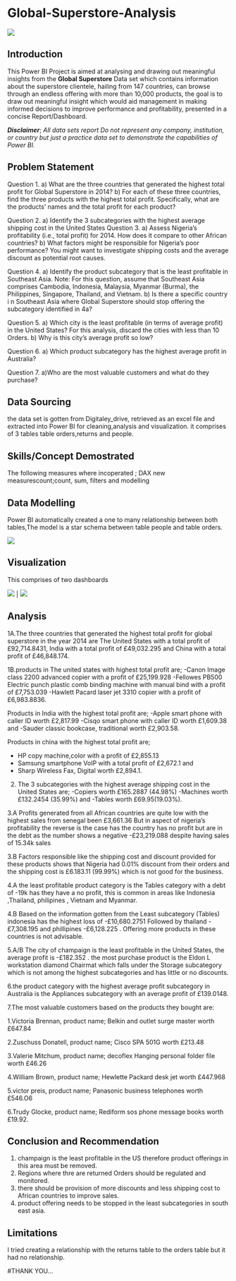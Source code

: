 # Global-Superstore-Analysis

![](superstore_image.jpg)

## Introduction
This Power BI Project is aimed at analysing and drawing out meaningful insights from the **Global Superstore** Data set which contains information about the superstore clientele, hailing from 147 countries, can browse through an endless offering  with more than 10,000 products, the goal is to draw out meaningful insight which would aid management in making informed decisions to improve performance and profitability, presented in a concise Report/Dashboard.

**_Disclaimer_**; _All data sets report Do not represent any company, institution, or country but just a practice data set to demonstrate the capabilities of Power BI._

## Problem Statement
Question 1.
a) What are the three countries that generated the highest total profit for Global Superstore in 2014?
b) For each of these three countries, find the three products with the highest total profit. Specifically,
what are the products’ names and the total profit for each product?

Question 2.
a)	Identify the 3 subcategories with the highest average shipping cost in the United States
Question
3.
a) Assess Nigeria’s profitability (i.e., total profit) for 2014. How does it compare to other African
countries?
b) What factors might be responsible for Nigeria’s poor performance? You might want to investigate
shipping costs and the average discount as potential root causes.

Question 4.
a) Identify the product subcategory that is the least profitable in Southeast Asia.
Note: For this question, assume that Southeast Asia comprises Cambodia, Indonesia, Malaysia, Myanmar
(Burma), the Philippines, Singapore, Thailand, and Vietnam.
b) Is there a specific country i n Southeast Asia where Global Superstore should stop offering the
subcategory identified in 4a?

Question 5.
a) Which city is the least profitable (in terms of average profit) in the United States? For this analysis,
discard the cities with less than 10 Orders. b) Why is this city’s average profit so low?

Question 6.
a)	Which product subcategory has the highest average profit in Australia?

Question 7.
a)Who are the most valuable customers and what do they purchase?

## Data Sourcing
the data set is gotten from Digitaley_drive, retrieved as an excel file and extracted into Power BI for cleaning,analysis and visualization. it comprises of 3 tables table orders,returns and people.

## Skills/Concept Demostrated
The following measures where incoperated ; DAX new measurescount;count, sum, filters and modelling

## Data Modelling
Power BI automatically created a one to many relationship between both tables,The model is a star schema between table people and table orders.

![](superstore_modelling.png)

## Visualization
This comprises of two dashboards

![](Superstore_Dasboard1.png)    | ![](Superstore_dashboard2.png)

## Analysis
1A.The three countries that generated the highest total profit for global superstore in the year 2014 are The United States  with a total profit of £92,714.8431, India with a total profit of £49,032.295 and China with a total profit of £46,848.174.

1B.products in The united states with highest total profit are; 
-Canon Image class 2200 advanced copier with a profit of £25,199.928
-Fellowes PB500 Electric punch plastic comb binding machine with manual bind  with a profit of £7,753.039
-Hawlett Pacard laser jet 3310 copier with a profit of £6,983.8836.

 
  Products in India with the highest total profit are;
  -Apple smart phone with caller ID worth £2,817.99 
  -Cisqo smart phone with caller ID worth £1,609.38 and 
  -Sauder classic bookcase, traditional worth £2,903.58.
  
   Products in china with the highest total profit are;
  - HP copy machine,color with a profit of £2,855.13
  - Samsung smartphone VoIP with a total profit of £2,672.1 and
  - Sharp Wireless Fax, Digital worth £2,894.1.

2. The 3 subcategories with the highest average shipping cost in the United States are;
 -Copiers worth £165.2887 (44.98%)
 -Machines worth £132.2454 (35.99%) and
 -Tables worth £69.95(19.03%).

3.A
Profits generated from all African countries are quite low with the highest sales from senegal been £3,661.36 But in aspect of nigeria’s profitability the reverse is the case has the country has no profit but are in the debt as the number shows a negative -£23,219.088 despite having sales of 15.34k sales

3.B
   Factors responsible like the shipping cost and discount provided for these products shows that Nigeria had 0.01% discount from their orders and the shipping cost is £6.183.11 (99.99%) which is not good for the business.

4.A 
the least profitable product category is the Tables category with a debt of -19k has they have a no profit, this is common in areas like Indonesia ,Thailand, philipines , Vietnam and Myanmar.

4.B Based on the information gotten from the Least subcategory (Tables) indonesia has the highest loss of -£10,680.2751 Followed by thailand -£7,308.195 and phillipines -£6,128.225 . Offering more products in these countries is not advisable.

5.A/B
The city of champaign is the least profitable in the United States, the average profit is -£182.352 . the most purchase product is the Eldon L workstation diamond Chairmat which falls under the Storage subcategory which is not among the highest subcategories and has little or no discounts.

6.the product category with the highest average profit subcategory in Australia is the Appliances subcategory with an average profit of £139.0148.

7.The most valuable customers based on the products they bought are:

  1.Victoria Brennan, product name; Belkin and outlet surge master worth £647.84
  
  2.Zuschuss Donatell, product name; Cisco SPA 501G worth £213.48
  
  3.Valerie Mitchum, product name; decoflex Hanging personal folder file worth £46.26 
  
  4.William Brown, product name; Hewlette Packard desk jet worth £447.968
   
  5.victor preis, product name; Panasonic  business telephones worth £546.O6

  6.Trudy Glocke, product name; Rediform sos phone message books worth £19.92.

  ## Conclusion and Recommendation
  1. champaign is the least profitable in the US therefore product offerings in this area must be removed.
  2. Regions where thre are returned Orders should be regulated and monitored.
  3. there should be provision of more discounts and less shipping cost to African countries to improve sales.
  4. product offering needs to be stopped in the least subcategories in south east asia. 

## Limitations
I tried creating a relationship with the returns table to the orders table but it had no relationship.


#THANK YOU...



















